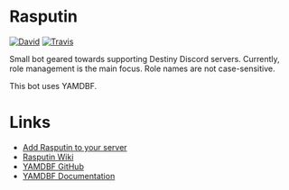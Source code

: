 # Rasputin
[![David](https://david-dm.org/katagatame/Rasputin.svg?maxAge=3600)](https://david-dm.org/katagatame/Rasputin)
[![Travis](https://travis-ci.org/katagatame/Rasputin.svg?branch=master)](https://travis-ci.org/katagatame/Rasputin)

Small bot geared towards supporting Destiny Discord servers.  Currently, role management is the main focus.  Role names are not case-sensitive.

This bot uses YAMDBF.

# Links
- [Add Rasputin to your server](https://discordapp.com/oauth2/authorize?&client_id=275830693299486731&scope=bot&permissions=150528)
- [Rasputin Wiki](https://github.com/katagatame/Rasputin/wiki)
- [YAMDBF GitHub](https://github.com/zajrik/yamdbf)
- [YAMDBF Documentation](https://yamdbf.js.org/)
